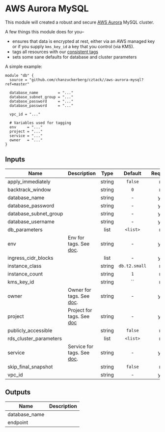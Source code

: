 # AWS Aurora MySQL

This module will created a robust and secure [AWS Aurora](https://aws.amazon.com/rds/aurora/) MySQL cluster.

A few things this module does for you–

* ensures that data is encrypted at rest, either via an AWS managed key or if you supply `kms_key_id` a key that you control (via KMS).
* tags all resources with our [consistent tags](../README.md#Consistent%20Tagging)
* sets some sane defaults for database and cluster parameters

A simple example:

```hcl
module "db" {
  source = "github.com/chanzuckerberg/cztack//aws-aurora-mysql?ref=master"

  database_name         = "..."
  database_subnet_group = "..."
  database_password     = "..."
  database_password     = "..."
  
  vpc_id = "..."

  # Variables used for tagging
  env     = "..."
  project = "..."
  service = "..."
  owner   = "..."
}
```

<!-- START -->

## Inputs

| Name | Description | Type | Default | Required |
|------|-------------|:----:|:-----:|:-----:|
| apply_immediately |  | string | `false` | no |
| backtrack_window |  | string | `0` | no |
| database_name |  | string | - | yes |
| database_password |  | string | - | yes |
| database_subnet_group |  | string | - | yes |
| database_username |  | string | - | yes |
| db_parameters |  | list | `<list>` | no |
| env | Env for tags. See [doc](../README.md#consistent-tagging). | string | - | yes |
| ingress_cidr_blocks |  | list | - | yes |
| instance_class |  | string | `db.t2.small` | no |
| instance_count |  | string | `1` | no |
| kms_key_id |  | string | `` | no |
| owner | Owner for tags. See [doc](../README.md#consistent-tagging). | string | - | yes |
| project | Project for tags. See [doc](../README.md#consistent-tagging) | string | - | yes |
| publicly_accessible |  | string | `false` | no |
| rds_cluster_parameters |  | list | `<list>` | no |
| service | Service for tags. See [doc](../README.md#consistent-tagging). | string | - | yes |
| skip_final_snapshot |  | string | `false` | no |
| vpc_id |  | string | - | yes |

## Outputs

| Name | Description |
|------|-------------|
| database_name |  |
| endpoint |  |

<!-- END -->

